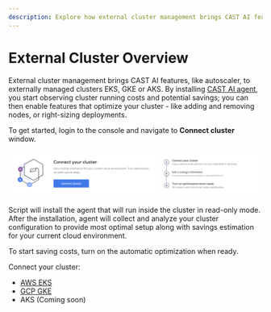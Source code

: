 ```yaml
---
description: Explore how external cluster management brings CAST AI features to externally managed clusters in EKS, GKE or AKS.
---
```


# External Cluster Overview

External cluster management brings CAST AI features, like autoscaler, to externally managed clusters EKS, GKE
or AKS. By installing [CAST AI agent](https://github.com/castai/k8s-agent), you start observing cluster running costs and potential savings; you can then
enable features that optimize your cluster - like adding and removing nodes, or right-sizing deployments.

To get started, login to the console and navigate to **Connect cluster** window.

![img.png](../screenshots/connect-cluster.png)

Script will install the agent that will run inside the cluster in read-only mode. After the installation, agent will collect and analyze your cluster configuration to provide most optimal setup along with savings estimation for your current cloud environment.

To start saving costs, turn on the automatic optimization when ready.

Connect your cluster:

- [AWS EKS](./eks/eks.md)
- [GCP GKE](./gke/gke.md)
- AKS (Coming soon)
